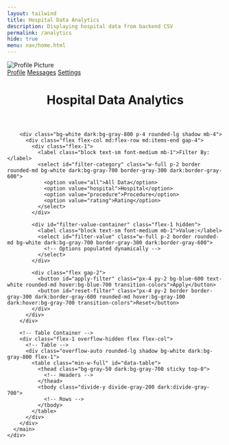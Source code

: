 ```yaml
---
layout: tailwind 
title: Hospital Data Analytics
description: Displaying hospital data from backend CSV
permalink: /analytics
hide: true
menu: nav/home.html
---
```



<div class="min-h-screen bg-gray-100 dark:bg-gray-900 text-gray-900 dark:text-gray-100">
  <div class="grid grid-cols-1 md:grid-cols-[12rem_1fr] min-h-screen">
    <!-- Sidebar -->
    <!-- Sidebar -->
    <div class="bg-gray-200 dark:bg-gray-800 p-4 shadow-md">
      <div class="flex justify-center mb-6">
        <img class="w-24 h-24 rounded-full border-4 border-gray-800 dark:border-gray-100" src="{{site.baseurl}}/images/logo.png" alt="Profile Picture" />
      </div>
      <nav class="space-y-4 text-center md:text-left">
        <a href="#profile" class="block font-medium hover:text-blue-600 dark:hover:text-blue-400 transition-colors">Profile</a>
        <a href="#messages" class="block font-medium hover:text-blue-600 dark:hover:text-blue-400 transition-colors">Messages</a>
        <a href="#settings" class="block font-medium hover:text-blue-600 dark:hover:text-blue-400 transition-colors">Settings</a>
      </nav>
    </div>
    <!-- Main Content Area -->
    <div class="flex flex-col h-screen">
      <!-- Header -->
      <header class="bg-white dark:bg-gray-800 p-4 shadow-sm">
        <h1 class="text-2xl font-bold text-center">Hospital Data Analytics</h1>
      </header>
<!-- Content -->
      <main class="flex-1 flex flex-col p-4 bg-gray-100 dark:bg-gray-900 overflow-hidden">
        <!-- Status Message -->
        <div id="status-message" class="hidden p-4 mb-4 rounded-lg"></div>

  <!-- Filter Controls -->
        <div class="bg-white dark:bg-gray-800 p-4 rounded-lg shadow mb-4">
          <div class="flex flex-col md:flex-row md:items-end gap-4">
            <div class="flex-1">
              <label class="block text-sm font-medium mb-1">Filter By:</label>
              <select id="filter-category" class="w-full p-2 border rounded-md bg-white dark:bg-gray-700 border-gray-300 dark:border-gray-600">
                <option value="all">All Data</option>
                <option value="hospital">Hospital</option>
                <option value="procedure">Procedure</option>
                <option value="rating">Rating</option>
              </select>
            </div>

            <div id="filter-value-container" class="flex-1 hidden">
              <label class="block text-sm font-medium mb-1">Value:</label>
              <select id="filter-value" class="w-full p-2 border rounded-md bg-white dark:bg-gray-700 border-gray-300 dark:border-gray-600">
                <!-- Options populated dynamically -->
              </select>
            </div>

            <div class="flex gap-2">
              <button id="apply-filter" class="px-4 py-2 bg-blue-600 text-white rounded-md hover:bg-blue-700 transition-colors">Apply</button>
              <button id="reset-filter" class="px-4 py-2 border border-gray-300 dark:border-gray-600 rounded-md hover:bg-gray-100 dark:hover:bg-gray-700 transition-colors">Reset</button>
            </div>
          </div>
        </div>

        <!-- Table Container -->
        <div class="flex-1 overflow-hidden flex flex-col">
          <!-- Table -->
          <div class="overflow-auto rounded-lg shadow bg-white dark:bg-gray-800 flex-1">
            <table class="min-w-full" id="data-table">
              <thead class="bg-gray-50 dark:bg-gray-700 sticky top-0">
                <!-- Headers -->
              </thead>
              <tbody class="divide-y divide-gray-200 dark:divide-gray-700">
                <!-- Rows -->
              </tbody>
            </table>
          </div>
        </div>
      </main>
    </div>
  </div>
</div>

<script type="module">
import { pythonURI, fetchOptions } from '{{site.baseurl}}/assets/js/api/config.js';

document.addEventListener('DOMContentLoaded', async () => {
  const statusEl = document.getElementById('status-message');
  const tableHead = document.querySelector("#data-table thead");
  const tableBody = document.querySelector("#data-table tbody");
  const filterCategory = document.getElementById('filter-category');
  const filterValue = document.getElementById('filter-value');
  const filterValueContainer = document.getElementById('filter-value-container');
  const applyFilter = document.getElementById('apply-filter');
  const resetFilter = document.getElementById('reset-filter');
  
  let allData = [];
  let filteredData = [];

  // Show loading state
  function showLoading(message) {
    statusEl.textContent = message;
    statusEl.className = "p-4 mb-4 text-blue-800 bg-blue-100 dark:bg-blue-200 dark:text-blue-800 rounded-lg";
    statusEl.classList.remove("hidden");
  }

  // Show error message
  function showError(message) {
    statusEl.textContent = message;
    statusEl.className = "p-4 mb-4 text-red-800 bg-red-100 dark:bg-red-200 dark:text-red-800 rounded-lg";
    statusEl.classList.remove("hidden");
  }

  // Hide status message
  function hideStatus() {
    statusEl.classList.add("hidden");
  }

  // Fetch data from backend API
  async function fetchData() {
    showLoading("Loading hospital data...");
    tableHead.innerHTML = '';
    tableBody.innerHTML = '';
    
    try {
      const response = await fetch(`${pythonURI}/api/analytics`, {
        ...fetchOptions,
        method: "GET"
      });
      
      if (!response.ok) {
        throw new Error(`HTTP error! Status: ${response.status}`);
      }
      
      const result = await response.json();
      
      if (!result.success) {
        throw new Error(result.error || "Failed to load data");
      }
      
      if (result.data && result.data.length > 0) {
        allData = result.data;
        filteredData = [...allData];
        renderTable();
        setupFilters();
        hideStatus();
      } else {
        showError("No data available");
      }
    } catch (error) {
      console.error('Error:', error);
      showError(`Error loading data: ${error.message}`);
      tableBody.innerHTML = `
        <tr>
          <td colspan="100%" class="px-6 py-4 text-center text-gray-500">
            Failed to load data. Please try again later.
          </td>
        </tr>`;
    }
  }

  // Render the data table
  function renderTable(data = filteredData) {
    tableHead.innerHTML = '';
    tableBody.innerHTML = '';
    
    if (data.length === 0) {
      tableBody.innerHTML = `
        <tr>
          <td colspan="100%" class="px-6 py-4 text-center text-gray-500">
            No matching data found
          </td>
        </tr>`;
      return;
    }
    
    // Create headers from first item's keys
    const headerRow = document.createElement('tr');
    Object.keys(data[0]).forEach(key => {
      if (key.startsWith('_')) return; // Skip internal fields
      
      const th = document.createElement('th');
      th.className = 'px-6 py-3 text-left text-xs font-medium text-gray-500 dark:text-gray-300 uppercase tracking-wider';
      th.textContent = formatHeader(key);
      headerRow.appendChild(th);
    });
    tableHead.appendChild(headerRow);
    
    // Create table rows
    data.forEach(item => {
      const row = document.createElement('tr');
      row.className = 'hover:bg-gray-50 dark:hover:bg-gray-700 transition-colors';
      
      Object.entries(item).forEach(([key, value]) => {
        if (key.startsWith('_')) return;
        
        const td = document.createElement('td');
        td.className = 'px-6 py-4 whitespace-nowrap text-sm text-gray-700 dark:text-gray-300';

        td.textContent = value !== null ? value : '';
        row.appendChild(td);
      });
      
      tableBody.appendChild(row);
    });
  }

  function formatHeader(key) {
    return key
      .replace(/_/g, ' ')                      // Replace underscores with spaces
      .replace(/([a-z])([A-Z])/g, '$1 $2')     // Add space before capital letters
      .replace(/\b\w/g, l => l.toUpperCase())  // Capitalize first letter of each word
      .trim();
  }

  // Set up filter controls
  function setupFilters() {
    filterCategory.addEventListener('change', () => {
      const category = filterCategory.value;
      
      if (category === 'all') {
        filterValueContainer.classList.add('hidden');
        return;
      }
      
      filterValueContainer.classList.remove('hidden');
      
      // Get unique values for the selected category
      const uniqueValues = [...new Set(allData.map(item => {
        if (category === 'hospital') return item.HOSPITAL || item.HOSPITAL_NAME;
        if (category === 'procedure') return item.PROCEDURE || item.PERFORMANCE_MEASURE;
        if (category === 'rating') return item.RATING;
        return item[category.toUpperCase()];
      }))].filter(Boolean).sort();
      
      // Populate value dropdown
      filterValue.innerHTML = '';
      uniqueValues.forEach(value => {
        const option = document.createElement('option');
        option.value = value;
        option.textContent = value;
        filterValue.appendChild(option);
      });
    });
    
    applyFilter.addEventListener('click', () => {
      const category = filterCategory.value;
      const value = filterValue.value;
      
      if (category === 'all') {
        filteredData = [...allData];
        renderTable();
        return;
      }
      
      // Filter the data
      filteredData = allData.filter(item => {
        const itemValue = category === 'hospital' ? (item.HOSPITAL || item.HOSPITAL_NAME) :
                         category === 'procedure' ? (item.PROCEDURE || item.PERFORMANCE_MEASURE) :
                         item[category.toUpperCase()];
        return itemValue === value;
      });
      
      renderTable();
    });
    
    resetFilter.addEventListener('click', () => {
      filterCategory.value = 'all';
      filterValueContainer.classList.add('hidden');
      filteredData = [...allData];
      renderTable();
    });
  }

  // Initial data load
  await fetchData();
});
</script>